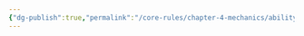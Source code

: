 ```yaml
---
{"dg-publish":true,"permalink":"/core-rules/chapter-4-mechanics/ability-check-combinations/intellect-intellect/"}
---
```


